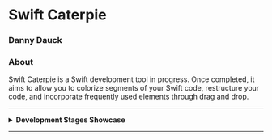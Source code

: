 # Swift Caterpie
### Danny Dauck
### About

Swift Caterpie is a Swift development tool in progress. Once completed, it aims to allow you to colorize segments of your Swift code, restructure your code, and incorporate frequently used elements through drag and drop.


---
<details>
  <summary> <b> Development Stages Showcase </b> </summary>
  <details>
    <summary>1.Day</summary>
    <div>
      I have created a folder structure to make the project organized, added a header that should always be visible, and implemented an IconButton style designed for system vectors. I aim to represent as many elements as unique icons, such as the 'gear' for settings.
    </p>
    <img src="SwiftCaterpie/readmeImages/24-01-header.png" alt=""/>
    <img src="SwiftCaterpie/readmeImages/24-01-project-structure.png" alt=""/>
    </div>
  </p>
    I have incorporated a file explorer that recognizes Swift, JSON, PNG, and JPEG files and highlights them accordingly. Here comes the first feature: you can drag and drop multiple projects into the file explorer. This allows you to orient yourself with other projects and compare code sections without having to switch windows. I have also started implementing a Settings Area and filled it with placeholders
    </p>
    <img src="SwiftCaterpie/Assets.xcassets/readmeImages/24-01-all-components.imageset/24-01-all-components.png" alt=""/>
  </details>
</details>

---


